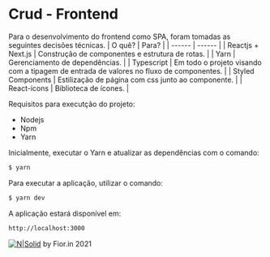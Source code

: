 # Crud - Frontend

Para o desenvolvimento do frontend como SPA, foram tomadas as seguintes decisões técnicas.
| O quê? | Para? |
| ------ | ------ |
| Reactjs + Next.js | Construção de componentes e estrutura de rotas. |
| Yarn | Gerenciamento de dependências. |
| Typescript | Em todo o projeto visando com a tipagem de entrada de valores no fluxo de componentes. |
| Styled Components | Estilização de página com css junto ao componente. |
| React-icons | Biblioteca de ícones. |

Requisitos para executção do projeto:
  - Nodejs
  - Npm
  - Yarn

Inicialmente, executar o Yarn e atualizar as dependências com o comando:
```sh
$ yarn
```

Para executar a aplicação, utilizar o comando:
```sh
$ yarn dev
```

A aplicação estará disponível em:
```sh
http://localhost:3000
```


[![N|Solid](http://fior.in/img/fiorin.png)](http://fior.in)
by Fior.in 2021
